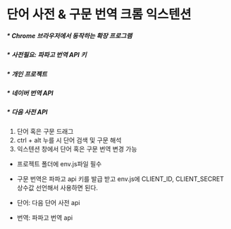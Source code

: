 # 단어 사전 & 구문 번역 크롬 익스텐션

##### \* Chrome 브라우저에서 동작하는 확장 프로그램
##### \* 사전필요: 파파고 번역 API 키
##### \* 개인 프로젝트
##### \* 네이버 번역 API
##### \* 다음 사전 API

1. 단어 혹은 구문 드래그
2. ctrl + alt 누를 시 단어 검색 및 구문 해석
3. 익스텐션 창에서 단어 혹은 구문 번역 변경 가능

- 프로젝트 폴더에 env.js파일 필수
- 구문 번역은 파파고 api 키를 발급 받고 env.js에 CLIENT_ID, CLIENT_SECRET 상수값 선언해서 사용하면 된다.

- 단어: 다음 단어 사전 api
- 번역: 파파고 번역 api
